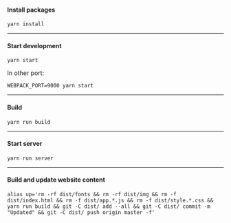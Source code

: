 #### Install packages
```
yarn install
```
---
#### Start development
```
yarn start
```
In other port:
```
WEBPACK_PORT=9000 yarn start
```
---
#### Build
```
yarn run build
```
---
#### Start server
```
yarn run server
```
---
#### Build and update website content
```
alias up='rm -rf dist/fonts && rm -rf dist/img && rm -f dist/index.html && rm -f dist/app.*.js && rm -f dist/style.*.css && yarn run build && git -C dist/ add --all && git -C dist/ commit -m "Updated" && git -C dist/ push origin master -f'
```
